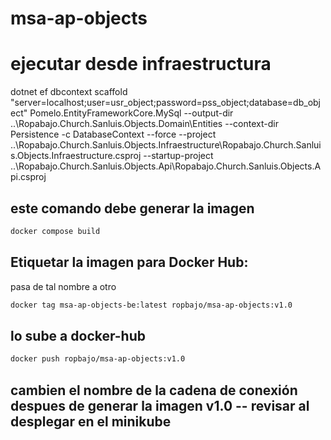 # msa-ap-objects

# ejecutar desde infraestructura
dotnet ef dbcontext scaffold "server=localhost;user=usr_object;password=pss_object;database=db_object" Pomelo.EntityFrameworkCore.MySql --output-dir ..\Ropabajo.Church.Sanluis.Objects.Domain\Entities --context-dir Persistence -c DatabaseContext --force --project ..\Ropabajo.Church.Sanluis.Objects.Infraestructure\Ropabajo.Church.Sanluis.Objects.Infraestructure.csproj --startup-project ..\Ropabajo.Church.Sanluis.Objects.Api\Ropabajo.Church.Sanluis.Objects.Api.csproj


## este comando debe generar la imagen
```sh
docker compose build
```

## Etiquetar la imagen para Docker Hub:
pasa de tal nombre a otro 
```sh
docker tag msa-ap-objects-be:latest ropbajo/msa-ap-objects:v1.0
```

## lo sube a docker-hub
```sh
docker push ropbajo/msa-ap-objects:v1.0
```

## cambien el nombre de la cadena de conexión despues de generar la imagen v1.0 -- revisar al desplegar en el minikube